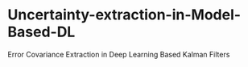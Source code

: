 # Uncertainty-extraction-in-Model-Based-DL

Error Covariance Extraction in Deep Learning Based Kalman Filters
